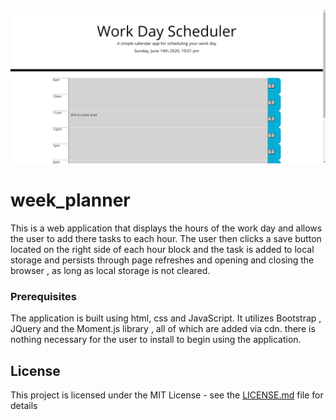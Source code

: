 ![week planner](./assets/dayplanner.png)

# week_planner

This is a web application that displays the hours of the work day and allows the user to add there tasks to each hour. The user then clicks a save button located on the right side of each hour block and the task is added to local storage and persists through page refreshes and opening and closing the browser , as long as local storage is not cleared.

### Prerequisites

The application is built using html, css and JavaScript. It utilizes Bootstrap , JQuery and the Moment.js library , all of which are added via cdn. there is nothing necessary for the user to install to begin using the application.

## License

This project is licensed under the MIT License - see the [LICENSE.md](LICENSE.md) file for details
